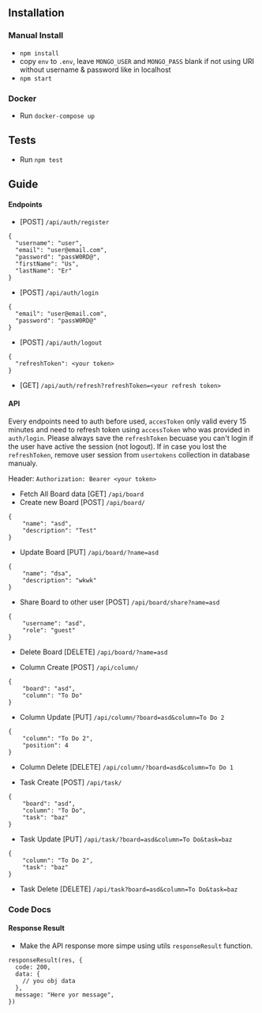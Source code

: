 ## Installation
### Manual Install
- `npm install`
- copy `env` to `.env`, leave `MONGO_USER` and `MONGO_PASS` blank if not using URI without username & password like in localhost
- `npm start`

### Docker
- Run `docker-compose up`

## Tests
- Run `npm test`

## Guide
#### Endpoints
- [POST] `/api/auth/register`
```
{
  "username": "user",
  "email": "user@email.com",
  "password": "passW0RD@",
  "firstName": "Us",
  "lastName": "Er"
}
```

- [POST] `/api/auth/login`
```
{
  "email": "user@email.com",
  "password": "passW0RD@"
}
```

- [POST] `/api/auth/logout`
```
{
  "refreshToken": <your token>
}
```

- [GET] `/api/auth/refresh?refreshToken=<your refresh token>`


#### API

Every endpoints need to auth before used, `accesToken` only valid every 15 minutes and need to refresh token using `accessToken` who was provided in `auth/login`. Please always save the `refreshToken` becuase you can't login if the user have active the session (not logout). If in case you lost the `refreshToken`, remove user session from `usertokens` collection in database manualy.

Header:
`Authorization: Bearer <your token>`

- Fetch All Board data 
[GET] `/api/board`
- Create new Board
[POST] `/api/board/`
```
{
    "name": "asd",
    "description": "Test"
}
```
- Update Board
[PUT] `/api/board/?name=asd`
```
{
    "name": "dsa",
    "description": "wkwk"
}
```
- Share Board to other user
[POST] `/api/board/share?name=asd`
```
{
    "username": "asd",
    "role": "guest"
}
```
- Delete Board
[DELETE] `/api/board/?name=asd`



- Column Create
[POST] `/api/column/`
```
{
    "board": "asd",
    "column": "To Do"
}
```
- Column Update
[PUT] `/api/column/?board=asd&column=To Do 2`
```
{
    "column": "To Do 2",
    "position": 4
}
```
- Column Delete
[DELETE] `/api/column/?board=asd&column=To Do 1`


- Task Create
[POST] `/api/task/`
```
{
    "board": "asd",
    "column": "To Do",
    "task": "baz"
}
```
- Task Update
[PUT] `/api/task/?board=asd&column=To Do&task=baz`
```
{
    "column": "To Do 2",
    "task": "baz"
}
```
- Task Delete
[DELETE] `/api/task?board=asd&column=To Do&task=baz`

### Code Docs
#### Response Result
- Make the API response more simpe using utils `responseResult` function.
```
responseResult(res, {
  code: 200,
  data: {
    // you obj data
  },
  message: "Here yor message",
})
```